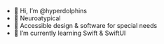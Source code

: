 - 👋 Hi, I’m @hyperdolphins
- 🔀 Neuroatypical
- 🤗 Accessible design & software for special needs
- 🌱 I’m currently learning Swift & SwiftUI
